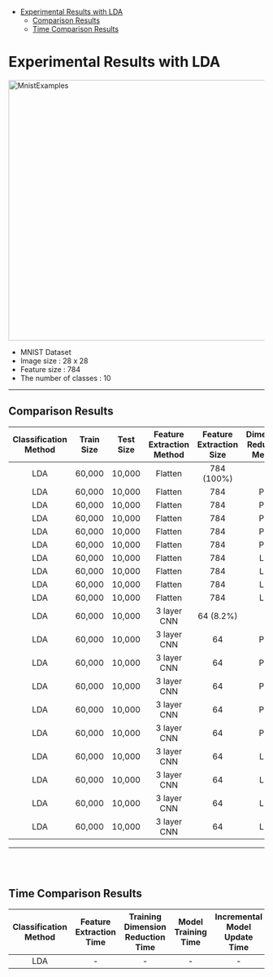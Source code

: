 - [Experimental Results with LDA](#experimental-results-with-lda)
  - [Comparison Results](#comparison-results)
  - [Time Comparison Results](#time-comparison-results)
# Experimental Results with LDA

<a title="By Josef Steppan [CC BY-SA 4.0 (https://creativecommons.org/licenses/by-sa/4.0)], from Wikimedia Commons" href="https://commons.wikimedia.org/wiki/File:MnistExamples.png"><img width="512" alt="MnistExamples" src="https://upload.wikimedia.org/wikipedia/commons/2/27/MnistExamples.png"/></a>
- MNIST Dataset
- Image size : 28 x 28
- Feature size : 784
- The number of classes : 10

---

<!-- Can use Cell Merge if we use Jekyll plugin -->
## Comparison Results
| Classification Method | Train Size | Test Size | Feature Extraction Method | Feature Extraction Size | Dimension Reduction Method | Dimension Reduction Size | Test Accuracy |
| :-------------------: | :--------: | :-------: | :-----------------------: | :---------------------: | :------------------------: | :----------------------: | :-----------: |
|          LDA          |   60,000   |  10,000   |          Flatten          |       784 (100%)        |             -              |            -             |     87.30     |
|          LDA          |   60,000   |  10,000   |          Flatten          |           784           |            PCA             |         2 (0.3%)         |     44.29     |
|          LDA          |   60,000   |  10,000   |          Flatten          |           784           |            PCA             |         3 (0.4%)         |     46.60     |
|          LDA          |   60,000   |  10,000   |          Flatten          |           784           |            PCA             |         5 (0.6%)         |     66.49     |
|          LDA          |   60,000   |  10,000   |          Flatten          |           784           |            PCA             |        26 (3.3%)         |     85.73     |
|          LDA          |   60,000   |  10,000   |          Flatten          |           784           |            PCA             |        43 (5.5%)         |     87.20     |
|          LDA          |   60,000   |  10,000   |          Flatten          |           784           |            LDA             |         2 (0.3%)         |     54.13     |
|          LDA          |   60,000   |  10,000   |          Flatten          |           784           |            LDA             |         3 (0.4%)         |     72.73     |
|          LDA          |   60,000   |  10,000   |          Flatten          |           784           |            LDA             |         5 (0.6%)         |     81.35     |
|          LDA          |   60,000   |  10,000   |          Flatten          |           784           |            LDA             |         9 (1.1%)         |     87.30     |
|          LDA          |   60,000   |  10,000   |        3 layer CNN        |        64 (8.2%)        |             -              |            -             |     98.25     |
|          LDA          |   60,000   |  10,000   |        3 layer CNN        |           64            |            PCA             |         2 (0.3%)         |     57.73     |
|          LDA          |   60,000   |  10,000   |        3 layer CNN        |           64            |            PCA             |         3 (0.4%)         |     74.01     |
|          LDA          |   60,000   |  10,000   |        3 layer CNN        |           64            |            PCA             |         5 (0.6%)         |     90.70     |
|          LDA          |   60,000   |  10,000   |        3 layer CNN        |           64            |            PCA             |        26 (3.3%)         |     98.01     |
|          LDA          |   60,000   |  10,000   |        3 layer CNN        |           64            |            PCA             |        43 (5.5%)         |     98.28     |
|          LDA          |   60,000   |  10,000   |        3 layer CNN        |           64            |            LDA             |         2 (0.3%)         |     81.60     |
|          LDA          |   60,000   |  10,000   |        3 layer CNN        |           64            |            LDA             |         3 (0.4%)         |     89.46     |
|          LDA          |   60,000   |  10,000   |        3 layer CNN        |           64            |            LDA             |         5 (0.6%)         |     95.56     |
|          LDA          |   60,000   |  10,000   |        3 layer CNN        |           64            |            LDA             |         9 (1.1%)         |     98.25     |

---
<br/><br/>

## Time Comparison Results
| Classification Method | Feature Extraction Time | Training Dimension Reduction Time | Model Training Time | Incremental Model Update Time | Inference Dimension Reduction Time | Inference Feature Extraction Time | Model Inference Time |
| :-------------------: | :---------------------: | :-------------------------------: | :-----------------: | :---------------------------: | :--------------------------------: | :-------------------------------: | :------------------: |
|          LDA          |            -            |                 -                 |          -          |               -               |                 -                  |                 -                 |          -           |
